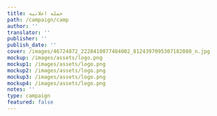 ```yaml
---
title: حمله اعلانيه
path: /campaign/camp
author: ''
translator: ''
publisher: ''
publish_date: ''
cover: /images/46724872_2228410077484002_8124397095307182080_n.jpg
mockup: /images/assets/logo.png
mockup1: /images/assets/logo.png
mockup2: /images/assets/logo.png
mockup3: /images/assets/logo.png
mockup4: /images/assets/logo.png
notes: ''
type: campaign
featured: false
---
```


